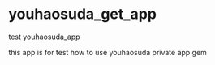 # youhaosuda_get_app
test youhaosuda_app

this app is for test how to use youhaosuda private app gem
